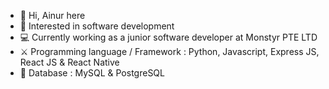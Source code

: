 - 👋 Hi, Ainur here
- 👀 Interested in software development
- 💻 Currently working as a junior software developer at Monstyr PTE LTD
- ⚔ Programming language / Framework : Python, Javascript, Express JS, React JS & React Native
- 💾 Database : MySQL & PostgreSQL
<!---
ainurx/ainurx is a ✨ special ✨ repository because its `README.md` (this file) appears on your GitHub profile.
You can click the Preview link to take a look at your changes.
--->
